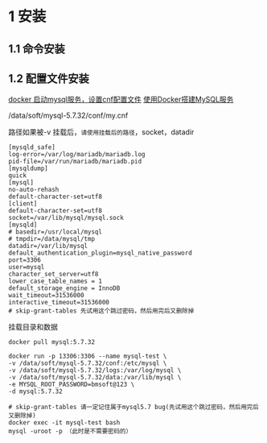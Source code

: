 

# 1 安装

## 1.1 命令安装



## 1.2 配置文件安装
[docker 启动mysql服务，设置cnf配置文件](https://blog.csdn.net/qq_41249513/article/details/107269948)
[使用Docker搭建MySQL服务](https://www.cnblogs.com/sablier/p/11605606.html)


/data/soft/mysql-5.7.32/conf/my.cnf 

路径如果被-v 挂载后，`请使用挂载后的路径`，socket，datadir

```shell
[mysqld_safe]
log-error=/var/log/mariadb/mariadb.log
pid-file=/var/run/mariadb/mariadb.pid
[mysqldump]
quick
[mysql]
no-auto-rehash
default-character-set=utf8
[client]
default-character-set=utf8
socket=/var/lib/mysql/mysql.sock
[mysqld]
# basedir=/usr/local/mysql
# tmpdir=/data/mysql/tmp
datadir=/var/lib/mysql
default_authentication_plugin=mysql_native_password
port=3306
user=mysql
character_set_server=utf8
lower_case_table_names = 1
default_storage_engine = InnoDB
wait_timeout=31536000
interactive_timeout=31536000
# skip-grant-tables	先试用这个跳过密码，然后用完后又删除掉
```

挂载目录和数据

```shell
docker pull mysql:5.7.32

docker run -p 13306:3306 --name mysql-test \
-v /data/soft/mysql-5.7.32/conf:/etc/mysql \
-v /data/soft/mysql-5.7.32/logs:/var/log/mysql \
-v /data/soft/mysql-5.7.32/data:/var/lib/mysql \
-e MYSQL_ROOT_PASSWORD=bmsoft@123 \
-d mysql:5.7.32
```

```shell
# skip-grant-tables 请一定记住属于mysql5.7 bug(先试用这个跳过密码，然后用完后又删除掉)
docker exec -it mysql-test bash
mysql -uroot -p （此时是不需要密码的）
```

